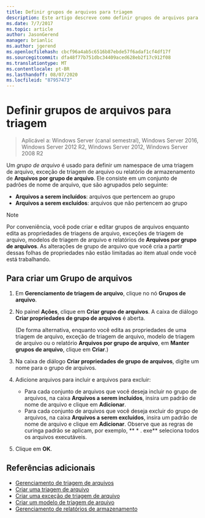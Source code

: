 ```yaml
---
title: Definir grupos de arquivos para triagem
description: Este artigo descreve como definir grupos de arquivos para criar um namespace para triagem de arquivo, exceção de triagem de arquivo ou arquivos por relatórios de armazenamento do grupo de arquivos
ms.date: 7/7/2017
ms.topic: article
author: JasonGerend
manager: brianlic
ms.author: jgerend
ms.openlocfilehash: cbcf96a4ab5c6516b87ebde57f6adaf1cf4df17f
ms.sourcegitcommit: dfa48f77b751dbc34409aced628eb2f17c912f08
ms.translationtype: MT
ms.contentlocale: pt-BR
ms.lasthandoff: 08/07/2020
ms.locfileid: "87957473"
---
```

# <a name="define-file-groups-for-screening"></a>Definir grupos de arquivos para triagem

> Aplicável a: Windows Server (canal semestral), Windows Server 2016, Windows Server 2012 R2, Windows Server 2012, Windows Server 2008 R2

Um *grupo de arquivo* é usado para definir um namespace de uma triagem de arquivo, exceção de triagem de arquivo ou relatório de armazenamento de **Arquivos por grupo de arquivo**. Ele consiste em um conjunto de padrões de nome de arquivo, que são agrupados pelo seguinte:

-   **Arquivos a serem incluídos**: arquivos que pertencem ao grupo
-   **Arquivos a serem excluídos**: arquivos que não pertencem ao grupo

> [!Note]
> Por conveniência, você pode criar e editar grupos de arquivos enquanto edita as propriedades de triagens de arquivo, exceções de triagem de arquivo, modelos de triagem de arquivo e relatórios de **Arquivos por grupo de arquivos**. As alterações de grupo de arquivo que você cria a partir dessas folhas de propriedades não estão limitadas ao item atual onde você está trabalhando.

## <a name="to-create-a-file-group"></a>Para criar um Grupo de arquivos

1.  Em **Gerenciamento de triagem de arquivo**, clique no nó **Grupos de arquivo**.

2.  No painel **Ações**, clique em **Criar grupo de arquivos**. A caixa de diálogo **Criar propriedades de grupo de arquivos** é aberta.

    (De forma alternativa, enquanto você edita as propriedades de uma triagem de arquivo, exceção de triagem de arquivo, modelo de triagem de arquivo ou o relatório **Arquivos por grupo de arquivo**, em **Manter grupos de arquivo**, clique em **Criar**.)

3.  Na caixa de diálogo **Criar propriedades de grupo de arquivos**, digite um nome para o grupo de arquivos.

4.  Adicione arquivos para incluir e arquivos para excluir:

    -   Para cada conjunto de arquivos que você deseja incluir no grupo de arquivos, na caixa **Arquivos a serem incluídos**, insira um padrão de nome de arquivo e clique em **Adicionar**.
    -   Para cada conjunto de arquivos que você deseja excluir do grupo de arquivos, na caixa **Arquivos a serem excluídos**, insira um padrão de nome de arquivo e clique em **Adicionar**.
        Observe que as regras de curinga padrão se aplicam, por exemplo, ** \* . exe** seleciona todos os arquivos executáveis.

5.  Clique em **OK**.

## <a name="additional-references"></a>Referências adicionais

-   [Gerenciamento de triagem de arquivos](file-screening-management.md)
-   [Criar uma triagem de arquivo](create-file-screen.md)
-   [Criar uma exceção de triagem de arquivo](create-file-screen-exception.md)
-   [Criar um modelo de triagem de arquivo](create-file-screen-template.md)
-   [Gerenciamento de relatórios de armazenamento](storage-reports-management.md)


